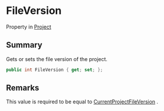 # FileVersion

Property in [Project](./)

## Summary

Gets or sets the file version of the project.

```csharp
public int FileVersion { get; set; };
```

## Remarks

This value is required to be equal to [CurrentProjectFileVersion](yarn.compiler.project.currentprojectfileversion.md) .

